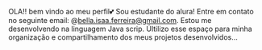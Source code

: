 OLA!! bem vindo ao meu perfil💕
Sou estudante do alura!
Entre em contato no seguinte email: @bella.isaa.ferreira@gmail.com.
Estou me desenvolvendo na linguagem Java scrip.
Últilizo esse espaço para minha organização e compartilhamento dos meus projetos desenvolvidos...
